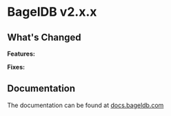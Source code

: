 # BagelDB v2.x.x

## What's Changed

**Features:**

**Fixes:**

## Documentation

The documentation can be found at [docs.bageldb.com](https://docs.bageldb.com/)
